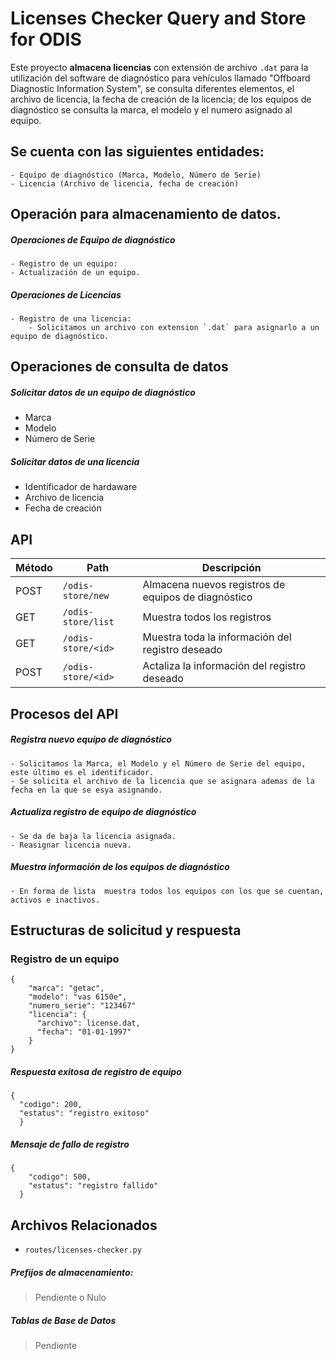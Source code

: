 # Licenses Checker Query and Store for ODIS
Este proyecto **almacena licencias** con extensión de archivo `.dat` para la utilización del software de diagnóstico para vehículos llamado "Offboard Diagnostic Information System", se consulta diferentes elementos, el archivo de licencia, la fecha de creación de la licencia; de los equipos de diagnóstico se consulta la marca, el modelo y el numero asignado al equipo.

## Se cuenta con las siguientes entidades:
	- Equipo de diagnóstico (Marca, Modelo, Número de Serie)
	- Licencia (Archivo de licencia, fecha de creación)

## Operación para almacenamiento de datos.
##### Operaciones de Equipo de diagnóstico
	- Registro de un equipo:
	- Actualización de un equipo.

##### Operaciones de Licencias
	- Registro de una licencia:
		- Solicitamos un archivo con extension `.dat` para asignarlo a un equipo de diagnóstico.

## Operaciones de consulta de datos
##### Solicitar datos de un equipo de diagnóstico
  - Marca
  - Modelo
  - Número de Serie

##### Solicitar datos de una licencia
  - Identificador de hardaware
  - Archivo de licencia
  - Fecha de creación


## API
| Método | Path               | Descripción                                         |
| -------|--------------------|-----------------------------------------------------|
| POST   | `/odis-store/new`  | Almacena nuevos registros de equipos de diagnóstico |
| GET    | `/odis-store/list` | Muestra todos los registros                         |
| GET    | `/odis-store/<id>` | Muestra toda la información del registro deseado    |
| POST   | `/odis-store/<id>` | Actaliza la información del registro deseado        |


## Procesos del API
##### Registra nuevo equipo de diagnóstico
	- Solicitamos la Marca, el Modelo y el Número de Serie del equipo, este último es el identificador.
	- Se solicita el archivo de la licencia que se asignara ademas de la fecha en la que se esya asignando.

##### Actualiza registro de equipo de diagnóstico
	- Se da de baja la licencia asignada.
	- Reasignar licencia nueva.

##### Muestra información de los equipos de diagnóstico
	- En forma de lista  muestra todos los equipos con los que se cuentan, activos e inactivos.

## Estructuras de solicitud y respuesta
### Registro de un equipo
```
{
    "marca": "getac",
    "modelo": "vas 6150e",
    "numero_serie": "123467"
    "licencia": {
      "archivo": license.dat,
      "fecha": "01-01-1997"
    }
}
```
##### Respuesta exitosa de registro de equipo
```
{
  "codigo": 200,
  "estatus": "registro exitoso"
  }
```
##### Mensaje de fallo de registro
```
{
    "codigo": 500,
    "estatus": "registro fallido"
  }
```

## Archivos Relacionados
 - `routes/licenses-checker.py`
##### Prefijos de almacenamiento:
> Pendiente o Nulo
##### Tablas de Base de Datos
> Pendiente
